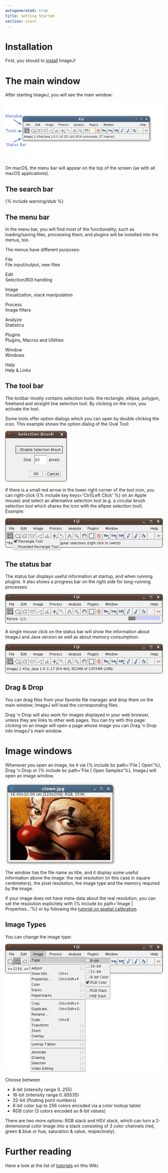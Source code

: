 ```yaml
---
autogenerated: true
title: Getting Started
section: Learn
---
```






# Installation

First, you should to [install](/downloads) ImageJ!

# The main window

After starting ImageJ, you will see the main window:

![](/media/learn/fiji-main-window.jpg)

On macOS, the menu bar will appear on the top of the screen (as with all macOS applications).

## The search bar

{% include warning/stub %}

## The menu bar

In the menu bar, you will find most of the functionality, such as loading/saving files, processing them, and plugins will be installed into the menus, too.

The menus have different purposes:

File  
File input/output, new files

Edit  
Selection/ROI handling

Image  
Visualization, stack manipulation

Process  
Image filters

Analyze  
Statistics

Plugins  
Plugins, Macros and Utilities

Window  
Windows

Help  
Help & Links

## The tool bar

The toolbar mostly contains selection tools: the rectangle, ellipse, polygon, freehand and straight line selection tool. By clicking on the icon, you activate the tool.

Some tools offer option dialogs which you can open by double clicking the icon. This example shows the option dialog of the Oval Tool:

![](/media/learn/oval-tool-option-dialog.png)

If there is a small red arrow in the lower right corner of the tool icon, you can right-click ({% include key keys='Ctrl|Left Click' %} on an Apple mouse) and select an alternative selection tool (e.g. a circular brush selection tool which shares the icon with the ellipse selection tool). Example:

![](/media/learn/alternative-tools.png)

## The status bar

The status bar displays useful information at startup, and when running plugins. It also shows a progress bar on the right side for long-running processes:

![](/media/learn/status-bar-with-progress.png)

A single mouse click on the status bar will show the information about ImageJ and Java version as well as about memory consumption:

![](/media/learn/default-status-message.png)

## Drag & Drop

You can drag files from your favorite file manager and drop them on the main window; ImageJ will load the corresponding files.

Drag 'n Drop will also work for images displayed in your web browser, unless they are links to other web pages. You can try with this page: clicking on an image will open a page whose image you can Drag 'n Drop into ImageJ's main window.

# Image windows

Whenever you open an image, be it via {% include bc path='File | Open'%}, Drag 'n Drop or {% include bc path='File | Open Samples'%}, ImageJ will open an image window.

![](/media/learn/clown-snapshot.jpg)

The window has the file name as title, and it display some useful information above the image: the real resolution (in this case in square centimeters), the pixel resolution, the image type and the memory required by the image.

If your image does not have meta-data about the real resolution, you can set the resolution explicitely with {% include bc path='Image | Properties...'%} or by following the [tutorial on spatial calibration](/techniques/spatial-calibration).

## Image Types

You can change the image *type*:

![](/media/image-types.png)

Choose between

-   8-bit (intensity range 0..255)
-   16-bit (intensity range 0..65535)
-   32-bit (floating point numbers)
-   8-bit color (up to 256 colors encoded via a color lookup table)
-   RGB color (3 colors encoded as 8-bit values)

There are two more options: RGB stack and HSV stack, which can turn a 2-dimensional color image into a stack consisting of 3 color channels (red, green & blue or hue, saturation & value, respectively).

# Further reading

Have a look at the list of [tutorials](/plugin-index#tutorials) on this Wiki.


